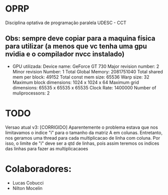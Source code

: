 # OPRP
Disciplina optativa de programação paralela UDESC - CCT

Obs: sempre deve copiar para a maquina física para utilizar (a menos que vc tenha uma gpu nvidia e o compilador nvcc instalado)
- 

- GPU utilizada:
Device name:                GeForce GT 730
Major revision number:      2
Minor revision Number:      1
Total Global Memory:        2081751040
Total shared mem per block: 49152
Total const mem size:       65536
Warp size:                  32
Maximum block dimensions:   1024 x 1024 x 64
Maximum grid dimensions:    65535 x 65535 x 65535
Clock Rate:                 1400000
Number of muliprocessors:   2


# TODO
Versao atual v3:
[CORRIGIDO] Aparentemente o problema estava que nos limitavamos o indice "i" para o tamanho da matriz A em colunas.
Entretanto, nos geramos uma thread para cada multiplicacao de linha com coluna.
Por isso, o limite de "i" deve ser a qtd de linhas, pois assim teremos os indices das linhas para fazer as multiplicacaoes


# Colaboradores:
- Lucas Cobucci
- Nilton Mocelin


